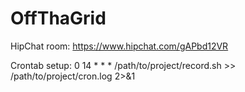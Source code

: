 OffThaGrid
==========

HipChat room: https://www.hipchat.com/gAPbd12VR


Crontab setup:
0 14  *   *   *    /path/to/project/record.sh >> /path/to/project/cron.log 2>&1
